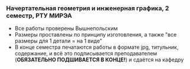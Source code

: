 ### Начертательная геометрия и инженерная графика, 2 семестр, РТУ МИРЭА
- Все работы проверены Вышнепольским
- Размеры проставлены по принципу изготовления, а также "все размеры для 1 детали = на 1 виде"
- В конце семестра печатаются работы в формате jpg, титульник, содержание, и всё это подписывается преподавателем (**ОБЯЗАТЕЛЬНО ПОДШИВАЕТСЯ В КОНЦЕ!**) и сдаётся на кафедру 
